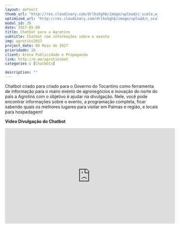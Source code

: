 ```yaml
---
layout: default
thumb_url: "http://res.cloudinary.com/drlko5ghb/image/upload/c_scale,w_385/v1525127799/chatbot-agrotins-cover_anvaha.jpg"
optimized_url: "http://res.cloudinary.com/drlko5ghb/image/upload/c_scale,w_600/v1525127799/chatbot-agrotins-cover_anvaha.jpg"
modal_id: 26
date: 2017-05-08
title: Chatbot para a Agrotins
subtitle: Chatbot com informações sobre o evento
img: agrotins2017
project_date: 08 Maio de 2017
prioridade: 10
client: Arena Publicidade e Propaganda
link: http://m.me/agrotinsbot
categories : [Chatbots]

description: ""
---
```

Chatbot criado para criado para o Governo do Tocantins como ferramenta de informação para o mairo evento de agronegócios e inovação do norte do país a Agrotins com o objetivo é ajudar na divulgação. Nele, você pode encontrar informações sobre o evento, a programação completa, ficar sabendo quais os melhores lugares para visitar em Palmas e região, e locais para hospedagem!

<b>Vídeo Divulgação do Chatbot</b>
<iframe width="560" height="315" src="https://www.youtube.com/embed/JwbDwAjNnso" frameborder="0" allowfullscreen></iframe>
